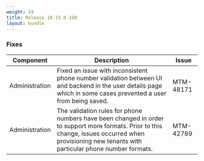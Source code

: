 ```yaml
---
weight: 34
title: Release 10.15.0.190
layout: bundle
---
```


<!--10.15.176.0 - 10.15.0.190-->


### Fixes

<div><table ><colgroup>
<col style="width: 15%;"><col style="width: 70%;"><col style="width: 15%;"></colgroup>
<thead><tr>
<th>
Component</th>
<th>
Description</th>
<th>
Issue</th>
</tr>
</thead><tbody>

<tr>
<td>Administration</td>
<td>Fixed an issue with inconsistent phone number validation between UI and backend in the user details page which in some cases prevented a user from being saved.</td>
<td>MTM-48171</td>
</tr>

<tr>
<td>Administration</td>
<td>The validation rules for phone numbers have been changed in order to support more formats. Prior to this change, issues occurred when provisioning new tenants with particular phone number formats.</td>
<td>MTM-42789</td>
</tr>

</tbody></table></div>
